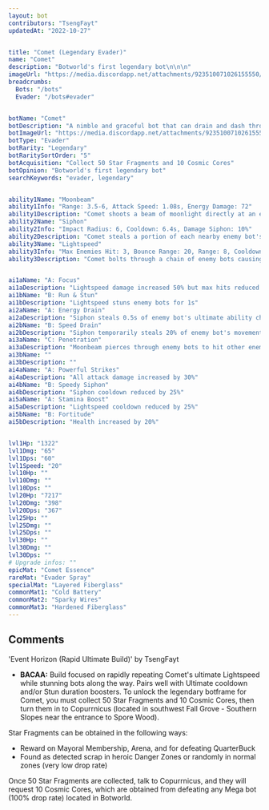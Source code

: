 ```yaml
---
layout: bot
contributors: "TsengFayt"
updatedAt: "2022-10-27"


title: "Comet (Legendary Evader)"
name: "Comet"
description: "Botworld's first legendary bot\n\n\n"
imageUrl: "https://media.discordapp.net/attachments/923510071026155550/1035404370042433576/Comet.png"
breadcrumbs:
  Bots: "/bots"
  Evader: "/bots#evader"


botName: "Comet"
botDescription: "A nimble and graceful bot that can drain and dash through enemies at the speed of light!"
botImageUrl: "https://media.discordapp.net/attachments/923510071026155550/1035404370042433576/Comet.png"
botType: "Evader"
botRarity: "Legendary"
botRaritySortOrder: "5"
botAcquisition: "Collect 50 Star Fragments and 10 Cosmic Cores"
botOpinion: "Botworld's first legendary bot"
searchKeywords: "evader, legendary"


ability1Name: "Moonbeam"
ability1Info: "Range: 3.5-6, Attack Speed: 1.08s, Energy Damage: 72"
ability1Description: "Comet shoots a beam of moonlight directly at an enemy bot"
ability2Name: "Siphon"
ability2Info: "Impact Radius: 6, Cooldown: 6.4s, Damage Siphon: 10%"
ability2Description: "Comet steals a portion of each nearby enemy bot's damage"
ability3Name: "Lightspeed"
ability3Info: "Max Enemies Hit: 3, Bounce Range: 20, Range: 8, Cooldown: 4.10s"
ability3Description: "Comet bolts through a chain of enemy bots causing damage to each one"


ai1aName: "A: Focus"
ai1aDescription: "Lightspeed damage increased 50% but max hits reduced by 1"
ai1bName: "B: Run & Stun"
ai1bDescription: "Lightspeed stuns enemy bots for 1s"
ai2aName: "A: Energy Drain"
ai2aDescription: "Siphon steals 0.5s of enemy bot's ultimate ability charge"
ai2bName: "B: Speed Drain"
ai2bDescription: "Siphon temporarily steals 20% of enemy bot's movement speed"
ai3aName: "C: Penetration"
ai3aDescription: "Moonbeam pierces through enemy bots to hit other enemy bots behind them"
ai3bName: ""
ai3bDescription: ""
ai4aName: "A: Powerful Strikes"
ai4aDescription: "All attack damage increased by 30%"
ai4bName: "B: Speedy Siphon"
ai4bDescription: "Siphon cooldown reduced by 25%"
ai5aName: "A: Stamina Boost"
ai5aDescription: "Lightspeed cooldown reduced by 25%"
ai5bName: "B: Fortitude"
ai5bDescription: "Health increased by 20%"


lvl1Hp: "1322"
lvl1Dmg: "65"
lvl1Dps: "60"
lvl1Speed: "20"
lvl10Hp: ""
lvl10Dmg: ""
lvl10Dps: ""
lvl20Hp: "7217"
lvl20Dmg: "398"
lvl20Dps: "367"
lvl25Hp: ""
lvl25Dmg: ""
lvl25Dps: ""
lvl30Hp: ""
lvl30Dmg: ""
lvl30Dps: ""
# Upgrade infos: ""
epicMat: "Comet Essence"
rareMat: "Evader Spray"
specialMat: "Layered Fiberglass"
commonMat1: "Cold Battery"
commonMat2: "Sparky Wires"
commonMat3: "Hardened Fiberglass"
---
```


## Comments
'Event Horizon (Rapid Ultimate Build)' by TsengFayt
- **BACAA:** Build focused on rapidly repeating Comet's ultimate Lightspeed while stunning bots along the way. Pairs well with Ultimate cooldown and/or Stun duration boosters.
                                                                                                                                                                       To unlock the legendary botframe for Comet, you must collect 50 Star Fragments and 10 Cosmic Cores, then turn them in to Copurrnicus (located in southwest Fall Grove - Southern Slopes near the entrance to Spore Wood).

Star Fragments can be obtained in the following ways:
- Reward on Mayoral Membership, Arena, and for defeating QuarterBuck
- Found as detected scrap in heroic Danger Zones or randomly in normal zones (very low drop rate)

Once 50 Star Fragments are collected, talk to Copurrnicus, and they will request 10 Cosmic Cores, which are obtained from defeating any Mega bot (100% drop rate) located in Botworld.



